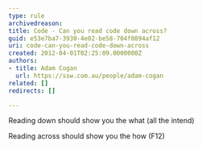 ```yaml
---
type: rule
archivedreason: 
title: Code - Can you read code down across?
guid: e53e7ba7-3930-4e02-be58-704f0894af12
uri: code-can-you-read-code-down-across
created: 2012-04-01T02:25:09.0000000Z
authors:
- title: Adam Cogan
  url: https://ssw.com.au/people/adam-cogan
related: []
redirects: []

---
```



<p></p>
<p></p>
<p>Reading down should show you the what (all the intend)</p>
<p>Reading across should show you the how (F12)​</p>
<p></p>
<p></p>
<br><excerpt class='endintro'></excerpt><br>



